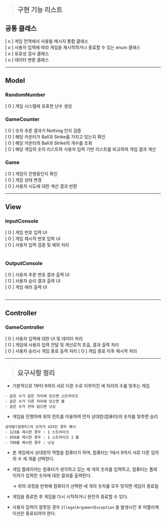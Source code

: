 > ## 구현 기능 리스트

## 공통 클래스
[ o ] 게임 전역에서 사용될 메시지 통합 클래스  
[ o ] 사용자 입력에 따라 게임을 재시작하거나 종료할 수 있는 enum 클래스  
[ o ] 유효성 검사 클래스  
[ o ] 데이터 변환 클래스

---

## Model
### RandomNumber
[ O ] 게임 시스템에 유효한 난수 생성

### GameCounter
[ O ] 숫자 추론 결과가 Nothing 인지 검증  
[ O ] 해당 카운터가 Ball과 Strike를 가지고 있는지 확인  
[ O ] 해당 카운터의 Ball과 Strike의 개수를 조회  
[ O ] 해당 게임의 숫자 리스트와 사용자 입력 기반 리스트를 비교하여 게임 결과 계산

### Game
[ O ] 게임이 진행중인지 확인  
[ O ] 게임 상태 변경  
[ O ] 사용자 시도에 대한 계산 결과 반환

---

## View
### InputConsole
[ O ] 게임 번호 입력 UI  
[ O ] 게임 재시작 번호 입력 UI  
[ O ] 사용자 입력 검증 및 예외 처리  
<br>

### OutputConsole
[ O ] 사용자 추론 번호 결과 출력 UI  
[ O ] 사용자 승리 결과 출력 UI  
[ O ] 게임 에러 출력 UI  
<br>

---

## Controller
### GameController
[ O ] 사용자 입력에 대한 UI 및 데이터 처리  
[ O ] 게임에 사용자 입력 전달 및 계산로직 호출, 결과 출력 처리  
[ O ] 사용자 승리시 게임 종료 출력 처리
[ O ] 게임 종료 이후 재시작 처리
<br>  

---

> ## 요구사항 정리

- 기본적으로 1부터 9까지 서로 다른 수로 이루어진 세 자리의 수를 맞추는 게임

```
- 같은 수가 같은 자리에 있으면 스트라이크
- 같은 수가 다른 자리에 있으면 볼
- 같은 수가 전혀 없으면 낫싱
```

- 게임을 진행하며 위의 힌트를 이용하여 먼저 상대방(컴퓨터)의 숫자를 맞추면 승리

```
상대방(컴퓨터)의 숫자가 425인 경우 예시
- 123을 제시한 경우 : 1 스트라이크
- 456을 제시한 경우 : 1 스트라이크 1 볼
- 789를 제시한 경우 : 낫싱
```

- 본 게임에서 상대방의 역할을 컴퓨터가 하며, 컴퓨터는 1에서 9까지 서로 다른 임의의 수 세 개를 선택한다.
- 게임 플레이어는 컴퓨터가 생각하고 있는 세 개의 숫자를 입력하고, 컴퓨터는 플레이어가 입력한 숫자에 대한 결과를 출력한다.

  → 위의 과정을 반복해 컴퓨터가 선택한 세 개의 숫자를 모두 맞히면 게임이 종료됨

- 게임을 종료한 후 게임을 다시 시작하거나 완전히 종료할 수 있다.
- 사용자 입력이 잘못된 경우 `IllegalArgumentException` 을 발생시킨 후 어플리케이션은 종료되어야 한다.